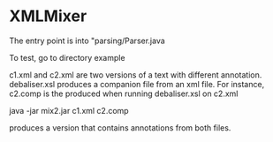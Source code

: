 # XMLMixer

The entry point is into "parsing/Parser.java

To test, go to directory example

c1.xml and c2.xml are two versions of a text with different annotation.
debaliser.xsl produces a companion file from an xml file.
For instance, c2.comp is the produced when running debaliser.xsl on c2.xml

java -jar mix2.jar c1.xml c2.comp

produces a version that contains annotations from both files.
